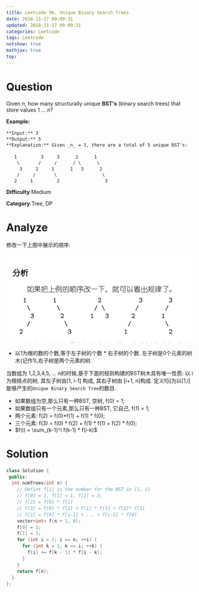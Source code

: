 ```yaml
---
title: Leetcode 96. Unique Binary Search Trees
date: 2018-11-27 09:09:31
updated: 2018-11-27 09:09:31
categories: Leetcode
tags: Leetcode
notshow: true
mathjax: true
top:
---
```


# Question
Given  _n_, how many structurally unique  **BST's**  (binary search trees) that store values 1 ... _n_?

**Example:**

```
**Input:** 3
**Output:** 5
**Explanation:** Given _n_ = 3, there are a total of 5 unique BST's:

   1         3     3      2      1
    \       /     /      / \      \
     3     2     1      1   3      2
    /     /       \                 \
   2     1         2                 3
```

**Difficulty**:Medium

**Category**:Tree, DP

<!-- more -->

# Analyze

修改一下上图中展示的顺序:

![](/images/in-post/2018-11-27-Leetcode-96-Unique-Binary-Search-Trees/2019-01-25-11-16-57.png)

- 以1为根的数的个数,等于左子树的个数 * 右子树的个数. 左子树是0个元素的树木(记作1),右子树是两个元素的树.

当数组为 1,2,3,4,5, ... n的时候,基于下面的规则构建的BST树木具有唯一性质: 以 i 为根结点的树, 其左子树由[1, i-1] 构成, 其右子树由 [i+1, n]构成. 定义f[i]为以[1,i]能够产生的`Unique Binary Search Tree`的数目. 
- 如果数组为空,那么只有一种BST, 空树, f(0) = 1;
- 如果数组只有一个元素,那么只有一种BST, 它自己, f(1) = 1;
- 两个元素: f(2) = f(0)*f(1) + f(1) * f(0);
- 三个元素: f(3) = f(0) * f(2) + f(1) * f(1) + f(2) * f(0);
- $f(i) = \sum_{k-1}^i f(k-1) * f(i-k)$

# Solution

```cpp
class Solution {
 public:
  int numTrees(int n) {
    // Defint f[i] is the number for the BST in [1, i]
    // f[0] = 1, f[1] = 1, f[2] = 2;
    // f[2] = f[0] * f[1]
    // f[3] = f[0] * f[2] + f[1] * f[1] + f[2]* f[1]
    // f[i] = f[0] * f[i-1] + ... + f[i-1] * f[0]
    vector<int> f(n + 1, 0);
    f[0] = 1;
    f[1] = 1;
    for (int i = 2; i <= n; ++i) {
      for (int k = 1; k <= i; ++k) {
        f[i] += f[k - 1] * f[i - k];
      }
    }
    return f[n];
  }
};
```